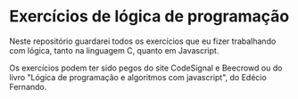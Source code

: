 <h1>Exercícios de lógica de programação</h1>

<p>Neste repositório guardarei todos os exercícios que eu fizer trabalhando com lógica, tanto na linguagem C, quanto em Javascript. </p>

<p>Os exercícios podem ter sido pegos do site CodeSignal e Beecrowd ou do livro "Lógica de programação e algoritmos com javascript", do Edécio Fernando.</p>
<br>